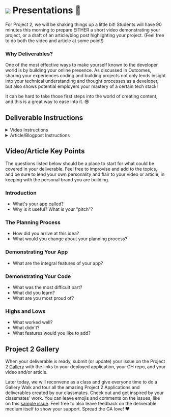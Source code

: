 
# ![](https://ga-dash.s3.amazonaws.com/production/assets/logo-9f88ae6c9c3871690e33280fcf557f33.png) Presentations 🎉

For Project 2, we will be shaking things up a little bit! Students will have 90 minutes this morning to prepare EITHER a short video demonstrating your project, or a draft of an article/blog post highlighting your project. (Feel free to do both the video and article at some point!)

### Why Deliverables? 

One of the most effective ways to make yourself known to the developer world is by building your online presence. As discussed in Outcomes, sharing your experiences coding and building projects not only lends insight into your technical understanding and thought processes as a developer, but also shows potential employers your mastery of a certain tech stack! 

It can be hard to take those first steps into the world of creating content, and this is a great way to ease into it. 😎 

## Deliverable Instructions

<details>
  <summary>Video Instructions</summary>

Prepare a short screencast (3-5 minutes) demonstrating your project, which you will upload to YouTube/Vimeo. Here's an [example](https://www.youtube.com/watch?v=hrXoFgZTI64) made by an SEIR alum! 

### Warnings

- **Do not put your video in your Github repository**  since it'll be at least 500MB.
- **Record a quick test video first.** Otherwise you'll end up with [this](https://www.youtube.com/watch?v=dCukspxmNDs).
- **Make sure your microphone is turned on.** See previous comment.

### Requirements

Your video should be uploaded to YouTube, Vimeo or a similar service. **Please do not  put it in a Github repository** since it will probably be at least 500MB. **LinkedIn** also supports [video hosting](https://www.linkedin.com/help/linkedin/answer/100983). 

If you have a Gmail account, you already have a YouTube account. Just go to https://www.youtube.com/dashboard.

**Your video could include...**

- ...your voice loud enough to be heard. Speak loudly and clearly when recording!
- ...a description and demo of your app
- ...a code sample explaining one thing you're proud of
- ...one thing you would do differently next time
- ...the next feature you would like to implement


## Recording a Video

You may use any video-recording mechanism you wish. Whichever you choose, we recommend that you **make a quick test video first**.

### QuickTime

QuickTime Player is in the Applications folder of your Mac. Notice that if you go to the "File" menu you can create a "New Screen Recording"! This collects audio as well; it's how instructors screencast lessons. You can then save your video to your computer and upload it to YouTube.

**Make sure you turn on the microphone before recording.**

![Quicktime microphone](https://support.apple.com/library/content/dam/edam/applecare/images/en_US/macos/macos-high-sierra-quicktime-screen-recording.png)

### iMovie

If you're feeling really fancy you can use iMovie -- also in your Applications folder -- to swankify your video. However, having a snazzy-looking video isn't necessary!

### Online Applications

There are several online screen recording applications available, such as [Screencast](https://screencast-o-matic.com/). 

Use whichever technology feels most comfortable and intuitive for you! 

</details>

<details>
  <summary>Article/Blogpost Instructions</summary>

## Preparing an article/blogpost

Write the draft of your article in Google Docs or a text editor. Be sure to check for any spelling/grammar errors, and have a classmate, friend, or family member proofread your article before publishing! Consider including screenshots of your application and/or code snippets to increase engagement. 

When your draft is finalized, publish it to LinkedIn, Medium or Dev.to to share your thoughts with the world! Be sure to include lots of hashtags, such as #coding, #learninginpublic, #javascript, #react, etc. 

</details> 

## Video/Article Key Points

The questions listed below should be a place to start for what could be covered in your deliverable. Feel free to improvise and add to the topics, and be sure to lend your own personality and flair to your video or article, in keeping with the personal brand you are building. 

### Introduction

- What's your app called?
- Why is it useful? What is your "pitch"?

### The Planning Process

- How did you arrive at this idea?
- What would you change about your planning process?

### Demonstrating Your App

- What are the integral features of your app?

### Demonstrating Your Code

- What was the most difficult part?
- What did you learn?
- What are you most proud of?

### Highs and Lows

- What worked well?
- What didn't?
- What features would you like to add?

## Project 2 Gallery

When your deliverable is ready, submit (or update) your issue on the Project 2 [Gallery](https://git.generalassemb.ly/seir-622/project2-gallery/issues) with the links to your deployed application, your GH repo, and your video and/or article. 

Later today, we will reconvene as a class and give everyone time to do a Gallery Walk and tour all the amazing Project 2 Applications and deliverables created by our classmates. Check out and get inspired by your classmates' work. You can leave emojis and comments on the issues, like on this [sample issue](https://git.generalassemb.ly/seir-622/project2-gallery/issues/1). Feel free to also leave feedback on the deliverable medium itself to show your support. Spread the GA love! ❤️ 
